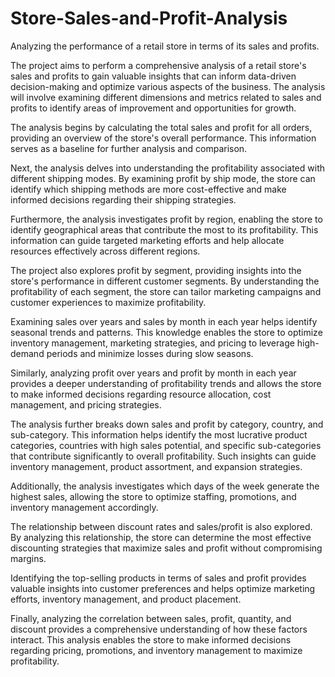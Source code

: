 # Store-Sales-and-Profit-Analysis
Analyzing the performance of a retail store in terms of its sales and profits.

The project aims to perform a comprehensive analysis of a retail store's sales and profits to gain valuable insights that can inform data-driven decision-making and optimize various aspects of the business. The analysis will involve examining different dimensions and metrics related to sales and profits to identify areas of improvement and opportunities for growth.

The analysis begins by calculating the total sales and profit for all orders, providing an overview of the store's overall performance. This information serves as a baseline for further analysis and comparison.

Next, the analysis delves into understanding the profitability associated with different shipping modes. By examining profit by ship mode, the store can identify which shipping methods are more cost-effective and make informed decisions regarding their shipping strategies.

Furthermore, the analysis investigates profit by region, enabling the store to identify geographical areas that contribute the most to its profitability. This information can guide targeted marketing efforts and help allocate resources effectively across different regions.

The project also explores profit by segment, providing insights into the store's performance in different customer segments. By understanding the profitability of each segment, the store can tailor marketing campaigns and customer experiences to maximize profitability.

Examining sales over years and sales by month in each year helps identify seasonal trends and patterns. This knowledge enables the store to optimize inventory management, marketing strategies, and pricing to leverage high-demand periods and minimize losses during slow seasons.

Similarly, analyzing profit over years and profit by month in each year provides a deeper understanding of profitability trends and allows the store to make informed decisions regarding resource allocation, cost management, and pricing strategies.

The analysis further breaks down sales and profit by category, country, and sub-category. This information helps identify the most lucrative product categories, countries with high sales potential, and specific sub-categories that contribute significantly to overall profitability. Such insights can guide inventory management, product assortment, and expansion strategies.

Additionally, the analysis investigates which days of the week generate the highest sales, allowing the store to optimize staffing, promotions, and inventory management accordingly.

The relationship between discount rates and sales/profit is also explored. By analyzing this relationship, the store can determine the most effective discounting strategies that maximize sales and profit without compromising margins.

Identifying the top-selling products in terms of sales and profit provides valuable insights into customer preferences and helps optimize marketing efforts, inventory management, and product placement.

Finally, analyzing the correlation between sales, profit, quantity, and discount provides a comprehensive understanding of how these factors interact. This analysis enables the store to make informed decisions regarding pricing, promotions, and inventory management to maximize profitability.

